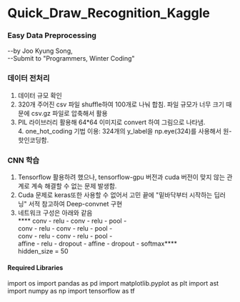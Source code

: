 # Quick_Draw_Recognition_Kaggle

### Easy Data Preprocessing
--by Joo Kyung Song, <br>
--Submit to "Programmers, Winter Coding" 

### 데이터 전처리
1. 데이터 규모 확인<br>
2. 320개 주어진 csv 파일 shuffle하여 100개로 나눠 합침. 파일 규모가 너무 크기 때문에 csv.gz 파일로 압축해서 활용 <br>
3. PIL 라이브러리 활용해 64*64 이미지로 convert 하여 그림으로 나타냄.<br>4. one_hot_coding 기법 이용: 324개의 y_label을 np.eye(324)를 사용해서 원-핫인코딩함. <br>

### CNN 학습
1. Tensorflow 활용하려 했으나, tensorflow-gpu 버전과 cuda 버전이 맞지 않는 관계로 계속 해결할 수 없는 문제 발생함.<br>
2. Cuda 문제로 keras또한 사용할 수 없어서 고민 끝에 "밑바닥부터 시작하는 딥러닝" 서적 참고하여 Deep-convnet 구현 <br>
3. 네트워크 구성은 아래와 같음 <br>**** conv - relu - conv - relu - pool - <br> conv - relu - conv - relu - pool - <br> conv - relu - conv - relu - pool - <br>affine - relu - dropout - affine - dropout - softmax****<br>hidden_size = 50 

#### Required Libraries
import os
import pandas as pd
import matplotlib.pyplot as plt
import ast
import numpy as np
import tensorflow as tf
